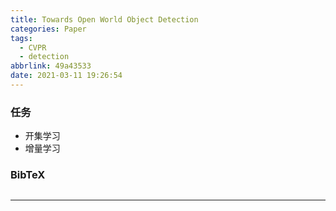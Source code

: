 ```yaml
---
title: Towards Open World Object Detection
categories: Paper
tags:
  - CVPR
  - detection
abbrlink: 49a43533
date: 2021-03-11 19:26:54
---
```

<p></p>
<!-- more -->

### 任务
- 开集学习
- 增量学习


### BibTeX
```
```
---


